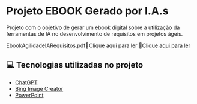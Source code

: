 # Projeto EBOOK Gerado por I.A.s


Projeto com o objetivo de gerar um ebook digital sobre a utilização da ferramentas de IA no desenvolvimento de requisitos em projetos ágeis.

<a > EbookAgilidadeIARequisitos.pdf📕Clique aqui para ler</a>
<a href="https://github.com/elisJane/ebook/blob/main/EbookAgilidadeIARequisitos.pdf" title="View PDF now">📕Clique aqui para ler</a>

## 💻 Tecnologias utilizadas no projeto

- [ChatGPT](https://chat.openai.com/) 
- [Bing Image Creator](https://www.bing.com/images/create)
- [PowerPoint](https://www.microsoft.com/en/microsoft-365/powerpoint)

